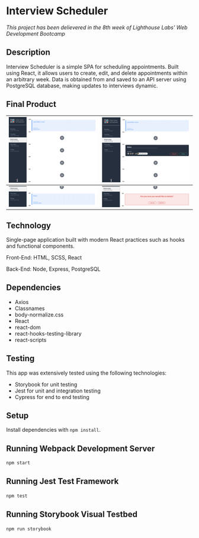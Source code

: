 # Interview Scheduler

*This project has been delievered in the 8th week of Lighthouse Labs' Web Development Bootcamp*

## Description

Interview Scheduler is a simple SPA for scheduling appointments. Built using React, it allows users to create, edit, and delete appointments within an arbitrary week. Data is obtained from and saved to an API server using PostgreSQL database, making updates to interviews dynamic.

## Final Product

| !["App main page"](docs/images/finalprodmain.png) | !["Add appointment form"](docs/images/finalprodaddinterview.png) |
| ------------- |:-------------:|
| !["Booked appointment"](docs/images/finalprodshow.png) | !["Confirming deletion of appointment"](docs/images/finalproddelete.png) |

## Technology

Single-page application built with modern React practices such as hooks and functional components.

Front-End: HTML, SCSS, React

Back-End: Node, Express, PostgreSQL

## Dependencies

- Axios
- Classnames
- body-normalize.css
- React
- react-dom
- react-hooks-testing-library
- react-scripts

## Testing

This app was extensively tested using the following technologies:

- Storybook for unit testing
- Jest for unit and integration testing
- Cypress for end to end testing

## Setup

Install dependencies with `npm install`.

## Running Webpack Development Server

```sh
npm start
```

## Running Jest Test Framework

```sh
npm test
```

## Running Storybook Visual Testbed

```sh
npm run storybook
```
